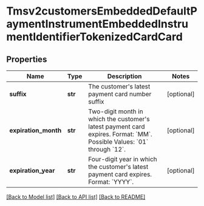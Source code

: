# Tmsv2customersEmbeddedDefaultPaymentInstrumentEmbeddedInstrumentIdentifierTokenizedCardCard

## Properties
Name | Type | Description | Notes
------------ | ------------- | ------------- | -------------
**suffix** | **str** | The customer&#39;s latest payment card number suffix  | [optional] 
**expiration_month** | **str** |  Two-digit month in which the customer&#39;s latest payment card expires.  Format: &#x60;MM&#x60;.  Possible Values: &#x60;01&#x60; through &#x60;12&#x60;.  | [optional] 
**expiration_year** | **str** | Four-digit year in which the customer&#39;s latest payment card expires.  Format: &#x60;YYYY&#x60;.  | [optional] 

[[Back to Model list]](../README.md#documentation-for-models) [[Back to API list]](../README.md#documentation-for-api-endpoints) [[Back to README]](../README.md)


